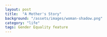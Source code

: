 ```yaml
---
layout: post
title:  "A Mother's Story"
background: "/assets/images/woman-shadow.png"
category: "life"
tags: Gender Equality feature
---
```

